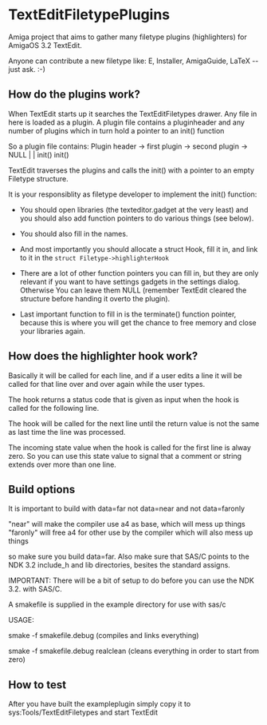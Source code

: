 # TextEditFiletypePlugins

Amiga project that aims to gather many filetype plugins (highlighters) for AmigaOS 3.2 TextEdit.

Anyone can contribute a new filetype like: E, Installer, AmigaGuide, LaTeX --
just ask. :-)


**How do the plugins work?**
----------------------------

When TextEdit starts up it searches the TextEditFiletypes drawer. Any file in here is loaded
as a plugin. A plugin file contains a pluginheader and any number of plugins which in turn
hold a pointer to an init() function

So a plugin file contains:
  Plugin header -> first plugin -> second plugin -> NULL
                        |                |
                      init()        init()


TextEdit traverses the plugins and calls the init() with a pointer to an empty Filetype
structure.

It is your responsiblity as filetype developer to implement the init() function:

- You should open libraries (the texteditor.gadget at the very least) and you should also add function pointers to do various things (see below).

- You should also fill in the names.

- And most importantly you should allocate a struct Hook, fill it in, and link to it in the 
`struct Filetype->highlighterHook`

- There are a lot of other function pointers you can fill in, but they are only relevant if you want to have settings gadgets in the settings dialog. Otherwise You can leave them NULL (remember TextEdit cleared the structure before handing it overto the plugin).

- Last important function to fill in is the terminate() function pointer, because this is where you will get the chance to free memory and close your libraries again.

**How does the highlighter hook work?**
--------------------------------------
Basically it will be called for each line, and if a user edits a line it will be called for that line over and over again while the user types.

The hook returns a status code that is given as input when the hook is called for the following line.

The hook will be called for the next line until the return value is not the same as last time the line was processed.

The incoming state value when the hook is called for the first line is alway zero. So you can use this state value to signal that a comment or string extends over more than one line.


**Build options**
---------------
It is important to build with data=far
not data=near and not data=faronly

"near" will make the compiler use a4 as base, which will mess up things
"faronly" will free a4 for other use by the compiler which will also mess up things

so make sure you build data=far. Also make sure that SAS/C points to the NDK 3.2 include_h and lib
directories, besites the standard assigns. 

IMPORTANT: There will be a bit of setup to do before you can use the NDK 3.2. with SAS/C. 


A smakefile is supplied in the example directory for use with sas/c

USAGE:

smake -f smakefile.debug (compiles and links everything)

smake -f smakefile.debug realclean (cleans everything in order to start from zero)


**How to test**
---------------
After you have built the exampleplugin simply copy it to sys:Tools/TextEditFiletypes and start TextEdit
